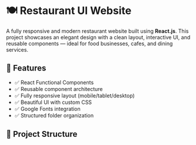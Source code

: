 # 🍽️ Restaurant UI Website

A fully responsive and modern restaurant website built using **React.js**. This project showcases an elegant design with a clean layout, interactive UI, and reusable components — ideal for food businesses, cafes, and dining services.

## 🚀 Features

- ✅ React Functional Components
- ✅ Reusable component architecture
- ✅ Fully responsive layout (mobile/tablet/desktop)
- ✅ Beautiful UI with custom CSS
- ✅ Google Fonts integration
- ✅ Structured folder organization

## 📂 Project Structure
